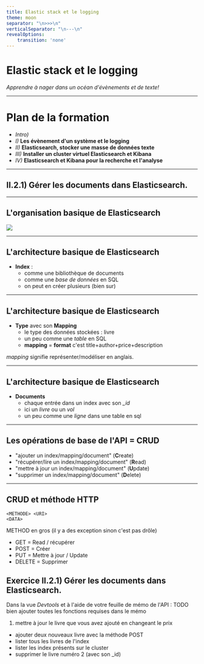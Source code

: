 ```yaml
---
title: Elastic stack et le logging
theme: moon
separator: "\n>>>\n"
verticalSeparator: "\n---\n"
revealOptions:
    transition: 'none'
---
```


# Elastic stack et le logging
*Apprendre à nager dans un océan d'évènements et de texte!*

---

# Plan de la formation

- *Intro)*
- *I)* **Les évènement d'un système et le logging**
- *II)* **Elasticsearch, stocker une masse de données texte**
- *III)* **Installer un cluster virtuel Elasticsearch et Kibana**
- *IV)* **Elasticsearch et Kibana pour la recherche et l'analyse**

---

## II.2.1) Gérer les documents dans Elasticsearch.

---

## L'organisation basique de Elasticsearch

![](img/index.jpg)

---

## L'architecture basique de Elasticsearch

- **Index** :
    - comme une bibliothèque de documents
    - comme une *base de données* en SQL
    - on peut en créer plusieurs (bien sur)

---

## L'architecture basique de Elasticsearch

- **Type** avec son **Mapping**
    - le type des données stockées : livre
    - un peu comme une *table* en SQL
    - **mapping** = **format** c'est title+author+price+description

*mapping* signifie représenter/modéliser en anglais.

---

## L'architecture basique de Elasticsearch

- **Documents**
    - chaque entrée dans un index avec son *_id*
    - ici un *livre* ou un *vol*
    - un peu comme une *ligne* dans une table en sql

---

## Les opérations de base de l'API = CRUD

- "ajouter un index/mapping/document" (**C**reate)
- "récupérer/lire un index/mapping/document" (**R**ead)
- "mettre à jour un index/mapping/document" (**U**pdate)
- "supprimer un index/mapping/document" (**D**elete)

---

## CRUD et méthode HTTP

```
<METHODE> <URI>
<DATA>
```
METHOD en gros (il y a des exception sinon c'est pas drôle)
- GET = Read / récupérer
- POST = Créer
- PUT = Mettre à jour / Update
- DELETE = Supprimer

>>>

## Exercice II.2.1) Gérer les documents dans Elasticsearch.

Dans la vue *Devtools* et à l'aide de votre feuille de mémo de l'API : TODO bien ajouter toutes les fonctions requises dans le mémo

1. mettre à jour le livre que vous avez ajouté en changeant le prix
- ajouter deux nouveaux livre avec la méthode POST
- lister tous les livres de l'index
- lister les index présents sur le cluster
- supprimer le livre numéro 2 (avec son _id)



